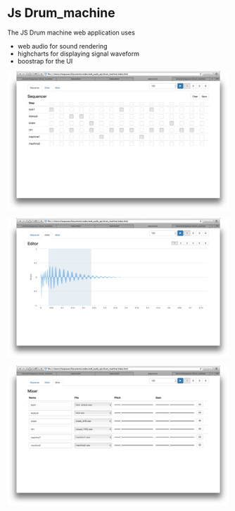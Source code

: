# Js Drum_machine

The JS Drum machine web application uses

* web audio for sound rendering
* highcharts for displaying signal waveform
* boostrap for the UI

![JS drum machine](screenshot1.jpg)

![JS drum machine](screenshot2.jpg)

![JS drum machine](screenshot3.jpg)